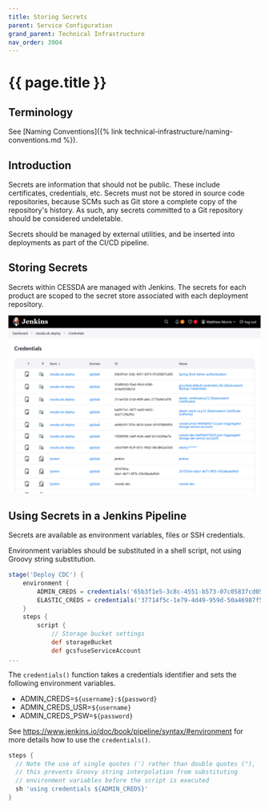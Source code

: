 ```yaml
---
title: Storing Secrets
parent: Service Configuration
grand_parent: Technical Infrastructure
nav_order: 3904
---
```


# {{ page.title }}

## Terminology

See [Naming Conventions]({% link technical-infrastructure/naming-conventions.md %}).

## Introduction

Secrets are information that should not be public. These include certificates, credentials, etc.
Secrets must not be stored in source code repositories, because SCMs such as Git
store a complete copy of the repository's history.
As such, any secrets committed to a Git repository should be considered undeletable.

Secrets should be managed by external utilities, and be inserted into deployments as part of the CI/CD pipeline.

## Storing Secrets

Secrets within CESSDA are managed with Jenkins.
The secrets for each product are scoped to the secret store associated with each deployment repository.

![Overview of the CDC secrets page in Jenkins](../../images/secrets-jenkins-overview.png)

## Using Secrets in a Jenkins Pipeline

Secrets are available as environment variables, files or SSH credentials.

Environment variables should be substituted in a shell script, not using Groovy string substitution.

```groovy
stage('Deploy CDC') {
    environment {
        ADMIN_CREDS = credentials('65b3f1e5-3c8c-4551-b573-07c05837cd05')
        ELASTIC_CREDS = credentials('37714f5c-1e79-4d49-959d-50a46987f594')
    }
    steps {
        script {
            // Storage bucket settings
            def storageBucket
            def gcsfuseServiceAccount
...
```

The `credentials()` function takes a credentials identifier and sets the following environment variables.

* ADMIN_CREDS=`${username}:${password}`
* ADMIN_CREDS_USR=`${username}`
* ADMIN_CREDS_PSW=`${password}`

See <https://www.jenkins.io/doc/book/pipeline/syntax/#environment> for more details how to use the `credentials()`.

```groovy
steps {
  // Note the use of single quotes (') rather than double quotes ("),
  // this prevents Groovy string interpolation from substituting
  // environment variables before the script is executed
  sh 'using credentials ${ADMIN_CREDS}'
}
```
